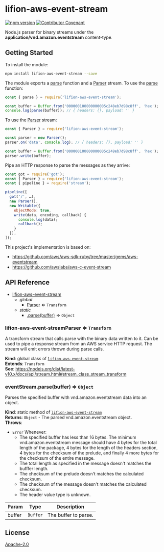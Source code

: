# lifion-aws-event-stream

[![npm version](https://badge.fury.io/js/lifion-aws-event-stream.svg)](http://badge.fury.io/js/lifion-aws-event-stream) [![Contributor Covenant](https://img.shields.io/badge/Contributor%20Covenant-2.0-4baaaa.svg)](CODE_OF_CONDUCT.md)

Node.js parser for binary streams under the **application/vnd.amazon.eventstream** content-type.

## Getting Started

To install the module:

```sh
npm install lifion-aws-event-stream --save
```

The module exports a [parse](#module_lifion-aws-event-stream.parse) function and a [Parser](#module_lifion-aws-event-stream.Parser) stream. To use the [parse](#module_lifion-aws-event-stream.parse) function:

```js
const { parse } = require('lifion-aws-event-stream');

const buffer = Buffer.from('000000100000000005c248eb7d98c8ff', 'hex');
console.log(parse(buffer)); // { headers: {}, payload: '' }
```

To use the [Parser](#module_lifion-aws-event-stream.Parser) stream:

```js
const { Parser } = require('lifion-aws-event-stream');

const parser = new Parser();
parser.on('data', console.log); // { headers: {}, payload: '' }

const buffer = Buffer.from('000000100000000005c248eb7d98c8ff', 'hex');
parser.write(buffer);
```

Pipe an HTTP response to parse the messages as they arrive:

```js
const got = require('got');
const { Parser } = require('lifion-aws-event-stream');
const { pipeline } = require('stream');

pipeline([
  got('/', …),
  new Parser(),
  new Writable({
    objectMode: true,
    write(data, encoding, callback) {
      console.log(data);
      callback();
    }
  }),
]);
```

This project's implementation is based on:

- https://github.com/aws/aws-sdk-ruby/tree/master/gems/aws-eventstream
- https://github.com/awslabs/aws-c-event-stream

## API Reference

- [lifion-aws-event-stream](#module_lifion-aws-event-stream)
  - _global_
    - [Parser](#Parser) ⇐ <code>Transform</code>
  - _static_
    - [.parse(buffer)](#module_lifion-aws-event-stream.parse) ⇒ <code>Object</code>

<a name="Parser"></a>

### lifion-aws-event-streamParser ⇐ <code>Transform</code>

A transform stream that calls parse with the binary data written to it. Can be used to pipe
a response stream from an AWS service HTTP request. The stream will emit errors thrown during
parse calls.

**Kind**: global class of [<code>lifion-aws-event-stream</code>](#module_lifion-aws-event-stream)  
**Extends**: <code>Transform</code>  
**See**: https://nodejs.org/dist/latest-v10.x/docs/api/stream.html#stream_class_stream_transform  
<a name="module_lifion-aws-event-stream.parse"></a>

### eventStream.parse(buffer) ⇒ <code>Object</code>

Parses the specified buffer with vnd.amazon.eventstream data into an object.

**Kind**: static method of [<code>lifion-aws-event-stream</code>](#module_lifion-aws-event-stream)  
**Returns**: <code>Object</code> - The parsed vnd.amazon.eventstream object.  
**Throws**:

- <code>Error</code> Whenever:
  - The specified buffer has less than 16 bytes. The minimum vnd.amazon.eventstream message
    should have 4 bytes for the total length of the package, 4 bytes for the length of the
    headers section, 4 bytes for the checksum of the prelude, and finally 4 more bytes for
    the checksum of the entire message.
  - The total length as specified in the message doesn't matches the bufffer length.
  - The checksum of the prelude doesn't matches the calculated checksum.
  - The checksum of the message doesn't matches the calculated checksum.
  - The header value type is unknown.

| Param  | Type                | Description          |
| ------ | ------------------- | -------------------- |
| buffer | <code>Buffer</code> | The buffer to parse. |

## License

[Apache-2.0](./LICENSE)
